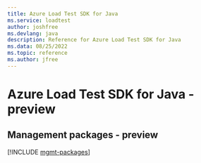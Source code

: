 ```yaml
---
title: Azure Load Test SDK for Java
ms.service: loadtest
author: joshfree
ms.devlang: java
description: Reference for Azure Load Test SDK for Java
ms.data: 08/25/2022
ms.topic: reference
ms.author: jfree
---
```

# Azure Load Test SDK for Java - preview

## Management packages - preview
[!INCLUDE [mgmt-packages](load-test-mgmt-index.md)]